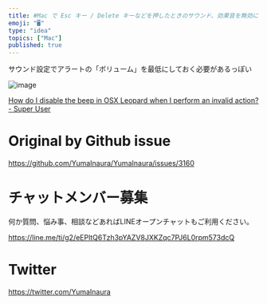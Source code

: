 ```yaml
---
title: #Mac で Esc キー / Delete キーなどを押したときのサウンド、効果音を無効にする (警告音のボリュームを最小に)
emoji: "🖥"
type: "idea"
topics: ["Mac"]
published: true
---
```


サウンド設定でアラートの「ボリューム」を最低にしておく必要があるっぽい

![image](https://user-images.githubusercontent.com/13635059/81486446-cddcce00-928f-11ea-95a0-e45078e20f80.png)


[How do I disable the beep in OSX Leopard when I perform an invalid action? - Super User](https://superuser.com/questions/98868/how-do-i-disable-the-beep-in-osx-leopard-when-i-perform-an-invalid-action)

# Original by Github issue

https://github.com/YumaInaura/YumaInaura/issues/3160











<!-- Update From Qiita API -->

# チャットメンバー募集


何か質問、悩み事、相談などあればLINEオープンチャットもご利用ください。

https://line.me/ti/g2/eEPltQ6Tzh3pYAZV8JXKZqc7PJ6L0rpm573dcQ





# Twitter


https://twitter.com/YumaInaura


<!-- Update From Qiita API -->


